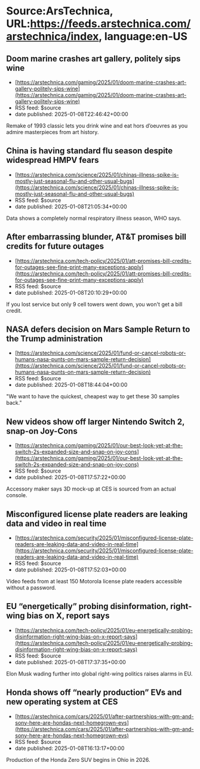 # Source:ArsTechnica, URL:https://feeds.arstechnica.com/arstechnica/index, language:en-US

## Doom marine crashes art gallery, politely sips wine
 - [https://arstechnica.com/gaming/2025/01/doom-marine-crashes-art-gallery-politely-sips-wine](https://arstechnica.com/gaming/2025/01/doom-marine-crashes-art-gallery-politely-sips-wine)
 - RSS feed: $source
 - date published: 2025-01-08T22:46:42+00:00

Remake of 1993 classic lets you drink wine and eat hors d’oeuvres as you admire masterpieces from art history.

## China is having standard flu season despite widespread HMPV fears
 - [https://arstechnica.com/science/2025/01/chinas-illness-spike-is-mostly-just-seasonal-flu-and-other-usual-bugs](https://arstechnica.com/science/2025/01/chinas-illness-spike-is-mostly-just-seasonal-flu-and-other-usual-bugs)
 - RSS feed: $source
 - date published: 2025-01-08T21:05:34+00:00

Data shows a completely normal respiratory illness season, WHO says.

## After embarrassing blunder, AT&T promises bill credits for future outages
 - [https://arstechnica.com/tech-policy/2025/01/att-promises-bill-credits-for-outages-see-fine-print-many-exceptions-apply](https://arstechnica.com/tech-policy/2025/01/att-promises-bill-credits-for-outages-see-fine-print-many-exceptions-apply)
 - RSS feed: $source
 - date published: 2025-01-08T20:10:29+00:00

If you lost service but only 9 cell towers went down, you won't get a bill credit.

## NASA defers decision on Mars Sample Return to the Trump administration
 - [https://arstechnica.com/science/2025/01/fund-or-cancel-robots-or-humans-nasa-punts-on-mars-sample-return-decision](https://arstechnica.com/science/2025/01/fund-or-cancel-robots-or-humans-nasa-punts-on-mars-sample-return-decision)
 - RSS feed: $source
 - date published: 2025-01-08T18:44:04+00:00

"We want to have the quickest, cheapest way to get these 30 samples back."

## New videos show off larger Nintendo Switch 2, snap-on Joy-Cons
 - [https://arstechnica.com/gaming/2025/01/our-best-look-yet-at-the-switch-2s-expanded-size-and-snap-on-joy-cons](https://arstechnica.com/gaming/2025/01/our-best-look-yet-at-the-switch-2s-expanded-size-and-snap-on-joy-cons)
 - RSS feed: $source
 - date published: 2025-01-08T17:57:22+00:00

Accessory maker says 3D mock-up at CES is sourced from an actual console.

## Misconfigured license plate readers are leaking data and video in real time
 - [https://arstechnica.com/security/2025/01/misconfigured-license-plate-readers-are-leaking-data-and-video-in-real-time](https://arstechnica.com/security/2025/01/misconfigured-license-plate-readers-are-leaking-data-and-video-in-real-time)
 - RSS feed: $source
 - date published: 2025-01-08T17:52:03+00:00

Video feeds from at least 150 Motorola license plate readers accessible without a password.

## EU “energetically” probing disinformation, right-wing bias on X, report says
 - [https://arstechnica.com/tech-policy/2025/01/eu-energetically-probing-disinformation-right-wing-bias-on-x-report-says](https://arstechnica.com/tech-policy/2025/01/eu-energetically-probing-disinformation-right-wing-bias-on-x-report-says)
 - RSS feed: $source
 - date published: 2025-01-08T17:37:35+00:00

Elon Musk wading further into global right-wing politics raises alarms in EU.

## Honda shows off “nearly production” EVs and new operating system at CES
 - [https://arstechnica.com/cars/2025/01/after-partnerships-with-gm-and-sony-here-are-hondas-next-homegrown-evs](https://arstechnica.com/cars/2025/01/after-partnerships-with-gm-and-sony-here-are-hondas-next-homegrown-evs)
 - RSS feed: $source
 - date published: 2025-01-08T16:13:17+00:00

Production of the Honda Zero SUV begins in Ohio in 2026.

